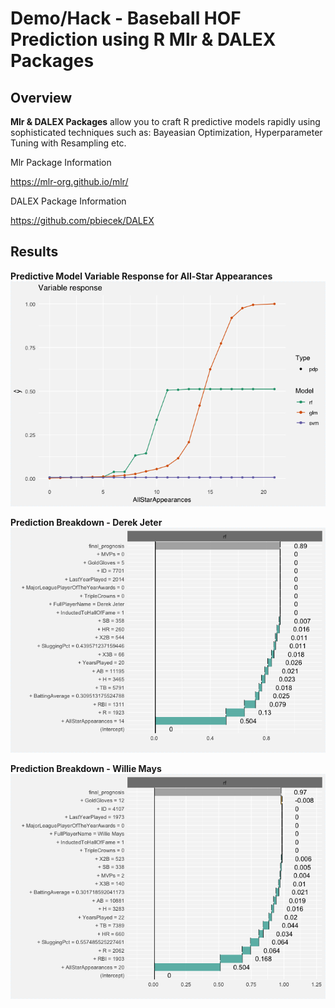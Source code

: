 <a name="Title"></a>
# Demo/Hack - Baseball HOF Prediction using R Mlr & DALEX Packages

<a name="Overview"></a>
## Overview ##
**Mlr & DALEX Packages** allow you to craft R predictive models rapidly using sophisticated techniques such as: Bayeasian Optimization, Hyperparameter Tuning with Resampling etc.

Mlr Package Information

https://mlr-org.github.io/mlr/

DALEX Package Information

https://github.com/pbiecek/DALEX

<a name="Results"></a>
## Results ##


**Predictive Model Variable Response for All-Star Appearances**
![Variable Response](https://github.com/bartczernicki/BaseballHOFPredictionWithMlrAndDALEX/blob/master/Images/VariableResponse-AllStarAppearances.png)


**Prediction Breakdown - Derek Jeter**
![Variable Response](https://github.com/bartczernicki/BaseballHOFPredictionWithMlrAndDALEX/blob/master/Images/PredictionBreakdown-DerekJeter.png)


**Prediction Breakdown - Willie Mays**
![Predictin Breakdown](https://github.com/bartczernicki/BaseballHOFPredictionWithMlrAndDALEX/blob/master/Images/PredictionBreakdown-WillieMays.png)
